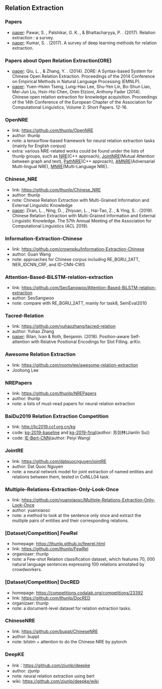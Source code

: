 ## **Relation Extraction**


### Papers
  * [paper](https://arxiv.org/pdf/1712.05191.pdf): Pawar, S. , Palshikar, G. K. , & Bhattacharyya, P. . (2017). Relation extraction : a survey.
  * [paper](https://arxiv.org/pdf/1705.03645.pdf): Kumar, S. . (2017). A survey of deep learning methods for relation extraction.

### Papers about Open Relation Extraction(ORE)
  * [paper](https://www.researchgate.net/publication/301405129_ZORE_A_Syntax-based_System_for_Chinese_Open_Relation_Extraction): Qiu, L. , & Zhang, Y. . (2014). ZORE: A Syntax-based System for Chinese Open Relation Extraction. Proceedings of the 2014 Conference on Empirical Methods in Natural Language Processing (EMNLP).
  * [paper](https://aclweb.org/anthology/E14-4003): Yuen-Hsien Tseng, Lung-Hao Lee, Shu-Yen Lin, Bo-Shun Liao, Mei-Jun Liu, Hsin-Hsi Chen, Oren Etzioni, Anthony Fader (2014). Chinese open relation extraction for knowledge acquisition. Proceedings of the 14th Conference of the European Chapter of the Association for Computational Linguistics, Volume 2: Short Papers. 12-16.
  
### OpenNRE
  * link: https://github.com/thunlp/OpenNRE
  * author: thunlp
  * note: a tensorflow-based framework for neural relation extraction tasks (mainly for English corpus)
  * extra: various NRE-related works could be found under the lists of thunlp groups, such as [NRE](https://github.com/thunlp/NRE)(C++ approach), [JointNRE](https://github.com/thunlp/JointNRE)(Mutual Attention between graph and text), [PathNRE](https://github.com/thunlp/PathNRE)(C++ approach), [AMNRE](https://github.com/thunlp/AMNRE)(Adversarial Multi-lingual NRE), [MNRE](https://github.com/thunlp/MNRE)(Multi-Language NRE).

### Chinese_NRE
  * link: https://github.com/thunlp/Chinese_NRE
  * author: thunlp
  * note: Chinese Relation Extraction with Multi-Grained Information and External Linguistic Knowledge
  * [paper](http://nlp.csai.tsinghua.edu.cn/~lzy/publications/acl2019_nre4chinese.pdf): Ziran, L. , Ning, D. , Zhiyuan, L. ,  Hai-Tao, Z. , & Ying, S. . (2019). Chinese Relation Extraction with Multi-Grained Information and External Linguistic Knowledge. The 57th Annual Meeting of the Association for Computational Linguistics (ACL 2019).

### Information-Extraction-Chinese
  * link: https://github.com/crownpku/Information-Extraction-Chinese
  * author: Guan Wang
  * note: approaches for Chinese corpus including RE_BGRU_2ATT, NER_IDCNN_CRF, and ID-CNN-CWS

### Attention-Based-BiLSTM-relation-extraction
  * link: https://github.com/SeoSangwoo/Attention-Based-BiLSTM-relation-extraction
  * author: SeoSangwoo
  * note: compare with RE_BGRU_2ATT, mainly for task8, SemEval2010
  
### Tacred-Relation
  * link: https://github.com/yuhaozhang/tacred-relation
  * author: Yuhao Zhang
  * [paper](https://nlp.stanford.edu/pubs/zhang2017tacred.pdf): Bilan, Ivan & Roth, Benjamin. (2018). Position-aware Self-attention with Relative Positional Encodings for Slot Filling. arXiv.

### Awesome Relation Extraction
  * link: https://github.com/roomylee/awesome-relation-extraction
  * Joohong Lee

### NREPapers
  * link: https://github.com/thunlp/NREPapers
  * author: thunlp
  * note: a lists of must-read papers for neural relation extraction

### BaiDu2019 Relation Extraction Competition
  * link: http://lic2019.ccf.org.cn/kg
  * code: [kg-2019-baseline](https://github.com/bojone/kg-2019-baseline) and [kg-2019-final](https://github.com/bojone/kg-2019)(author: 苏剑林(Jianlin Su))
  * code: [IE-Bert-CNN](https://github.com/Wangpeiyi9979/IE-Bert-CNN)(author: Peiyi Wang)
  
### JointRE
  * link: https://github.com/datquocnguyen/jointRE
  * author: Dat Quoc Nguyen
  * note: a neural network model for joint extraction of named entities and relations between them, tested in CoNLL04 task.
 
### Multiple-Relations-Extraction-Only-Look-Once
  * link: https://github.com/yuanxiaosc/Multiple-Relations-Extraction-Only-Look-Once
  * author: yuanxiaosc
  * note: a method to look at the sentence only once and extract the multiple pairs of entities and their corresponding relations.
  
### [Dataset/Competition] FewRel
  * homepage: https://thunlp.github.io/fewrel.html
  * link: https://github.com/thunlp/FewRel
  * organizaer: thunlp
  * note: a Few-shot Relation classification dataset, which features 70, 000 natural language sentences expressing 100 relations annotated by crowdworkers.
  
### [Dataset/Competition] DocRED
  * homepage: https://competitions.codalab.org/competitions/23392
  * link: https://github.com/thunlp/DocRED
  * organizaer: thunlp
  * note: a document-level dataset for relation extraction tasks.

### ChineseNRE
  * link: https://github.com/buppt/ChineseNRE
  * author: buppt
  * note: bilstm + attention to do the Chinese NRE by pytorch
  
### DeepKE
  * link：https://github.com/zjunlp/deepke
  * author: zjunlp
  * note: neural relation extraction using bert
  * wiki: https://github.com/zjunlp/deepke/wiki
 
